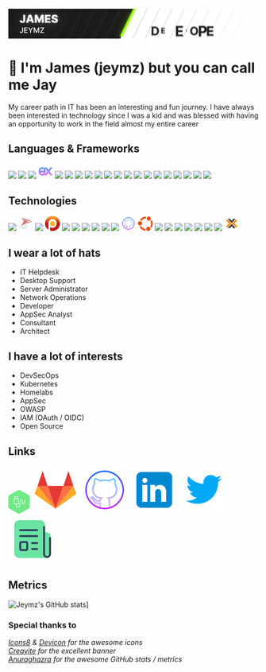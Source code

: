 [![](./src/assets/images/banner.gif)](https://robotti.io)

# 👋 I'm James (jeymz) but you can call me Jay
My career path in IT has been an interesting and fun journey. I have always been interested in technology since I was a kid and was blessed with having an opportunity to work in the field almost my entire career

## Languages & Frameworks

[<img src="https://cdn.jsdelivr.net/gh/devicons/devicon/icons/javascript/javascript-plain.svg" width=30>]()
[<img src="https://cdn.jsdelivr.net/gh/devicons/devicon/icons/nodejs/nodejs-original.svg" width=30>]()
[<img src="https://cdn.jsdelivr.net/gh/devicons/devicon/icons/csharp/csharp-plain.svg" width=30>]()
[<img src="./src/assets/images/express-js.svg" width=30>]()
[<img src="https://cdn.jsdelivr.net/gh/devicons/devicon/icons/eslint/eslint-original.svg" width=30>]()
[<img src="https://cdn.jsdelivr.net/gh/devicons/devicon/icons/sequelize/sequelize-original.svg" width=30>]()
[<img src="https://cdn.jsdelivr.net/gh/devicons/devicon/icons/gulp/gulp-plain.svg" width=30>]()
[<img src="https://cdn.jsdelivr.net/gh/devicons/devicon/icons/python/python-original.svg" width=30>]()
[<img src="https://cdn.jsdelivr.net/gh/devicons/devicon/icons/java/java-original.svg" width=30>]()
[<img src="https://cdn.jsdelivr.net/gh/devicons/devicon/icons/go/go-original-wordmark.svg" width=30>]()
[<img src="https://cdn.jsdelivr.net/gh/devicons/devicon/icons/html5/html5-plain-wordmark.svg" width=30>]()
[<img src="https://cdn.jsdelivr.net/gh/devicons/devicon/icons/css3/css3-plain-wordmark.svg" width=30>]()
[<img src="https://cdn.jsdelivr.net/gh/devicons/devicon/icons/bootstrap/bootstrap-original.svg" width=30>]()
[<img src="https://cdn.jsdelivr.net/gh/devicons/devicon@latest/icons/tailwindcss/tailwindcss-original.svg" width=30>]()
[<img src="https://cdn.jsdelivr.net/gh/devicons/devicon/icons/jquery/jquery-plain-wordmark.svg" width=30>]()
[<img src="https://cdn.jsdelivr.net/gh/devicons/devicon@latest/icons/vuejs/vuejs-original.svg" width=30>]()
[<img src="https://cdn.jsdelivr.net/gh/devicons/devicon@latest/icons/webpack/webpack-original.svg" width=30>]()
[<img src="https://cdn.jsdelivr.net/gh/devicons/devicon/icons/markdown/markdown-original.svg" width=30>]()
[<img src="https://cdn.jsdelivr.net/gh/devicons/devicon/icons/npm/npm-original-wordmark.svg" width=30>]()
[<img src="https://cdn.jsdelivr.net/gh/devicons/devicon/icons/nuget/nuget-original.svg" width=30>]()


## Technologies

[<img src="https://cdn.jsdelivr.net/gh/devicons/devicon/icons/mysql/mysql-original-wordmark.svg" width=30>]()
[<img src="./src/assets/images/mssql.svg" width=30>]()
[<img src="https://cdn.jsdelivr.net/gh/devicons/devicon/icons/postgresql/postgresql-original-wordmark.svg" width=30>]()
[<img src="./src/assets/images/percona.svg" width=30>]()
[<img src="https://cdn.jsdelivr.net/gh/devicons/devicon/icons/docker/docker-original.svg" width=30>]()
[<img src="https://cdn.jsdelivr.net/gh/devicons/devicon/icons/kubernetes/kubernetes-plain-wordmark.svg" width=30>]()
[<img src="https://cdn.jsdelivr.net/gh/devicons/devicon@latest/icons/rancher/rancher-original.svg" width=30>]()
[<img src="https://cdn.jsdelivr.net/gh/devicons/devicon/icons/azure/azure-original.svg" width=30>]()
[<img src="https://cdn.jsdelivr.net/gh/devicons/devicon@latest/icons/amazonwebservices/amazonwebservices-original-wordmark.svg" width=30>]()
[<img src="https://cdn.jsdelivr.net/gh/devicons/devicon/icons/gitlab/gitlab-original.svg" width=30>]()
[<img src="./src/assets/images/github.svg" width=30>]()
[<img src="./src/assets/images/ubuntu.svg" width=30>]()
[<img src="https://cdn.jsdelivr.net/gh/devicons/devicon/icons/debian/debian-original.svg" width=30>]()
[<img src="https://cdn.jsdelivr.net/gh/devicons/devicon/icons/redhat/redhat-original.svg" width=30>]()
[<img src="https://cdn.jsdelivr.net/gh/devicons/devicon/icons/centos/centos-original.svg" width=30>]()
[<img src="https://cdn.jsdelivr.net/gh/devicons/devicon/icons/opensuse/opensuse-original-wordmark.svg" width=30>]()
[<img src="https://cdn.jsdelivr.net/gh/devicons/devicon/icons/raspberrypi/raspberrypi-original.svg" width=30>]()
[<img src="https://cdn.jsdelivr.net/gh/devicons/devicon/icons/nginx/nginx-original.svg" width=30>]()
[<img src="https://cdn.jsdelivr.net/gh/devicons/devicon/icons/apache/apache-original.svg" width=30>]()
[<img src="./src/assets/images/proxmox.svg" width=30>]()

## I wear a lot of hats
- IT Helpdesk
- Desktop Support
- Server Administrator
- Network Operations
- Developer
- AppSec Analyst
- Consultant
- Architect

## I have a lot of interests
- DevSecOps
- Kubernetes
- Homelabs
- AppSec
- OWASP
- IAM (OAuth / OIDC)
- Open Source

## Links
[<img src="./src/assets/images/robotti-gitlab.svg" height=48>](https://git.robotti.io/jeymz)
[![](./src/assets/images/gitlab.svg)](https://gitlab.com/jeymz)
[![](./src/assets/images/github.svg)](https://github.com/Jeymz)
[![](./src/assets/images/linkedin.svg)](https://www.linkedin.com/in/jameslmsimmons/)
[![](./src/assets/images/twitter.svg)](https://twitter.com/JeymzSimmons)
[![](./src/assets/images/news.svg)](https://www.google.com/collections/s/list/yB_myI2dT7-eJPRJrDOHSw/-kiWqMj0tcw)

## Metrics
![Jeymz's GitHub stats](https://github-readme-stats.vercel.app/api?username=jeymz&theme=dark&show_icons=true)]

### Special thanks to
*[Icons8](https://icons8.com) & [Devicon](https://devicon.dev) for the awesome icons*<br>
*[Creavite](https://auto.creavite.co/) for the excellent banner*<br>
*[Anuraghazra](https://github.com/anuraghazra/github-readme-stats) for the awesome GitHub stats / metrics*
